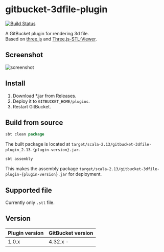 # gitbucket-3dfile-plugin

[![Build Status](https://travis-ci.org/onukura/gitbucket-3dfile-plugin.svg?branch=master)](https://travis-ci.org/onukura/gitbucket-mathjax-plugin)

A GitBucket plugin for rendering 3d file.  
Based on [three.js](https://github.com/mrdoob/three.js) and [Three.js-STL-Viewer](https://github.com/kaitlynhova/Three.js-STL-Viewer).

## Screenshot

![screenshot](https://raw.githubusercontent.com/onukura/gitbucket-3dfile-plugin/assets/screenshot.gif)

## Install

1. Download *.jar from Releases.
2. Deploy it to `GITBUCKET_HOME/plugins`.
3. Restart GitBucket.

## Build from source

```sbt
sbt clean package
```

The built package is located at
`target/scala-2.13/gitbucket-3dfile-plugin_2.13-{plugin-version}.jar`.

```sbt
sbt assembly
```

This makes the assembly package
`target/scala-2.13/gitbucket-3dfile-plugin-{plugin-version}.jar`
for deployment.

## Supported file

Currently only `.stl` file.

## Version

Plugin version|GitBucket version
:---|:---
1.0.x |4.32.x -
